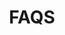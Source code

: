 ---
title: FAQS
layout: faqs
introduction: "Alzheimer's disease is the most common form of dementia.  It is a terminal and progressive brain disorder and it currently has no known cause or cure.  As it progresses, your loved one will experience memory loss, confusion, impaired judgement, personality changes, disorientation, and the inability to communicate.  There are currently more than 5 million Americans that suffer from Alzheimer's disease."
---